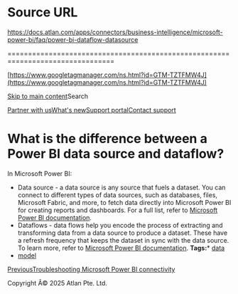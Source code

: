 # Source URL
https://docs.atlan.com/apps/connectors/business-intelligence/microsoft-power-bi/faq/power-bi-dataflow-datasource

================================================================================

<!--
canonical: https://docs.atlan.com/apps/connectors/business-intelligence/microsoft-power-bi/faq/power-bi-dataflow-datasource
link-alternate: https://docs.atlan.com/apps/connectors/business-intelligence/microsoft-power-bi/faq/power-bi-dataflow-datasource
meta-description: Learn about what is the difference between a power bi data source and dataflow?.
meta-docsearch:docusaurus_tag: docs-default-current
meta-docsearch:language: en
meta-docsearch:version: current
meta-docusaurus_locale: en
meta-docusaurus_tag: docs-default-current
meta-docusaurus_version: current
meta-generator: Docusaurus v3.8.1
meta-og-description: Learn about what is the difference between a power bi data source and dataflow?.
meta-og-locale: en
meta-og-title: What is the difference between a Power BI data source and dataflow? | Atlan Documentation
meta-og-url: https://docs.atlan.com/apps/connectors/business-intelligence/microsoft-power-bi/faq/power-bi-dataflow-datasource
meta-twitter:card: summary_large_image
meta-viewport: width=device-width,initial-scale=1
title: What is the difference between a Power BI data source and dataflow? | Atlan Documentation
-->

[https://www.googletagmanager.com/ns.html?id=GTM-TZTFMW4J](https://www.googletagmanager.com/ns.html?id=GTM-TZTFMW4J)

[Skip to main content](#__docusaurus_skipToContent_fallback)Search

[Partner with us](https://docs.google.com/forms/d/e/1FAIpQLScuAIhCm2GS7YFstrOjawbP8J7PUmOynQo7wI2yGCcCyEcVSw/viewform)[What's new](https://shipped.atlan.com/)[Support portal](https://atlan.zendesk.com/auth/v2/login/signin?return_to=https%3A%2F%2Fatlan.zendesk.com%2Fhc%2Fen-us&theme=hc&locale=en-us&brand_id=1900000425113&auth_origin=1900000425113%2Cfalse%2Ctrue)[Contact support](/support/submit-request)

What is the difference between a Power BI data source and dataflow?
===================================================================

In Microsoft Power BI:

* Data source \- a data source is any source that fuels a dataset. You can connect to different types of data sources, such as databases, files, Microsoft Fabric, and more, to fetch data directly into Microsoft Power BI for creating reports and dashboards. For a full list, refer to [Microsoft Power BI documentation](https://learn.microsoft.com/en-us/power-bi/connect-data/desktop-data-sources).
* Dataflows \- data flows help you encode the process of extracting and transforming data from a data source to produce a dataset. These have a refresh frequency that keeps the dataset in sync with the data source. To learn more, refer to [Microsoft Power BI documentation](https://learn.microsoft.com/en-us/power-bi/transform-model/dataflows/dataflows-introduction-self-service).
**Tags:*** [data](/tags/data)
* [model](/tags/model)

[PreviousTroubleshooting Microsoft Power BI connectivity](/apps/connectors/business-intelligence/microsoft-power-bi/troubleshooting/troubleshooting-microsoft-power-bi-connectivity)

Copyright Â© 2025 Atlan Pte. Ltd.

